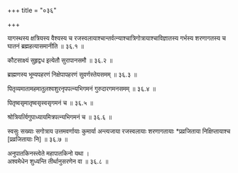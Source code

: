 +++
title = "०३६"

+++

यागस्थस्य क्षत्रियस्य वैश्यस्य च रजस्वलायाश्चान्तर्वत्न्याश्चात्रिगोत्रायाश्चाविज्ञातस्य गर्भस्य शरणागतस्य च घातनं ब्रह्महत्यासमानीति ॥ ३६.१ ॥

कौटसाक्ष्यं सुहृद्वध इत्येतौ सुरापानसमौ ॥ ३६.२ ॥

ब्राह्मणस्य भूम्यपहरणं निक्षेपापहरणं सुवर्णस्तेयसमम् ॥ ३६.३ ॥

पितृव्यमातामहमातुलश्वशुरनृपपत्न्यभिगमनं गुरुदारगमनसमम् ॥ ३६.४ ॥

पितृष्वसृमातृष्वसृस्वसृगमनं च ॥ ३६.५ ॥

श्रोत्रियर्त्विगुपाध्यायमित्रपत्न्यभिगमनं च ॥ ३६.६ ॥

स्वसुः सख्याः सगोत्राय उत्तमवर्णायाः कुमार्या अन्त्यजाया रजस्वलायाः शरणागतायाः *प्रव्रजिताया निक्षिप्तायाश्च [प्रव्रजितायाः नि] ॥ ३६.७ ॥

अनुपातकिनस्त्वेते महापातकिनो यथा  ।  
अश्वमेधेन शुध्यन्ति तीर्थानुसरणेन वा  ॥ ३६.८ ॥


